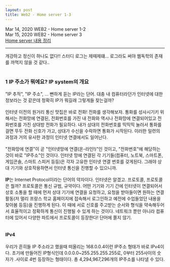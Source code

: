 ```yaml
---
layout: post
title: Web2 - Home server 1-3
---
```


Mar 14, 2020    WEB2 - Home server 1-2  
Mar 15, 2020    WEB2 - Home server 3  
[Home server 내용 정리](https://eunzihong.github.io/html-css/homeserver.html)  

----

개강하고 정신이 하나도 없다!! 스터디 로그는 제때제떄... 로그라도 써야 웹독학의 존재를 까먹지 않을 것 같다..   
<br>

### 1 IP 주소가 뭐에요? IP system의 개요  
"IP 추적", "IP 주소", ... 뻔하게 듣는 IP라는 단어. 대충 내 컴퓨터라던가 인터넷에 대한 정보라는 것 같은데 정확히 IP가 뭐길래 그렇게들 찾는걸까?  
<br>
인터넷 이전의 원거리 통신 맛집은 바로 전화! 전화를 생각해보자. 통화를 성사시기키 위해서는 전화망에 연결된, 전화번호를 가진 내 전화와 역시나 전화망에 연결되어있고 전화번호를 가진 상대방 전화가 필요하다. 내가 상대의 전화번호를 띡띡띡 눌러서 통화를 걸면 뚜두 전화 신호가 가고, 상대가 수신을 수락하면 통화가 시작된다. 이러한 일련의 과정과 거의 유사한 과정이 인터넷 연결에서도 일어난다.  
<br>
"전화망에 연결"이 곧 "인터넷망에 연결(온-라인!)"인 것이고, "전화번호"에 해당하는 것이 바로 "IP주소"인 것이다. 인터넷 망에 연결된 각 기기들(컴퓨터, 노트북, 스마트폰, 게임콘솔, 스마트 스피커 등등)은 각자 고유한 인터넷 연결 번호를 갖게된다. 그래야 상대 기기와 상호작용하면서 인터넷 통신을 진행할 수 있으니까.  
<br>
**IP**는 Internet Protocol이라는 단어의 약자이다. 인터넷은 알겠고. 프로토콜, 프로토콜은 뭘까?
 프로토콜은 통신 규범, 규약이다. 어떤 기기와 기기 간에 인터넷이 연결되어서 상호 소통을 할 때에 먼저 상대 기기에 연결을 요청하고, 요청을 받아들이면 원하는 연결 활동(저 멀리 프랑스 학교 홈페이지에 접속해서 로그인하고 예전에 수업들었던 내용을 찾아봄 등등)을 진행하게 된다. 이 때에 서로 신호를 주고받는 순서와 형식을 약속해두어서 효율적이고 정확하게 통신이 진행될 수 있게 하는 것이다. 네트워크 뿐만 아니라 컴퓨터에 있어서 다양한 파트에서 프로토콜이 등장한다! 단어에 쫄지 않기.  
<br>

#### IPv4
우리가 흔히들 IP 주소라고 했을때 떠올리는 168.0.0.4이런 IP주소 형태가 바로 IPv4이다. 초기에 만들어진 IP형식인데 0.0.0.0~255.255.255.255로, 0부터 255사이의 숫자가 .사이로 4번 등장하는 형태이다. 총 4,294,967,296개의 IP주소를 나타낼 수 있다.